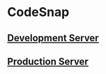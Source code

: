# CodeSnap

## [Development Server](https://codesnap-pro.vercel.app)
## [Production Server](https://codesnap.ranitmanik.live/)
